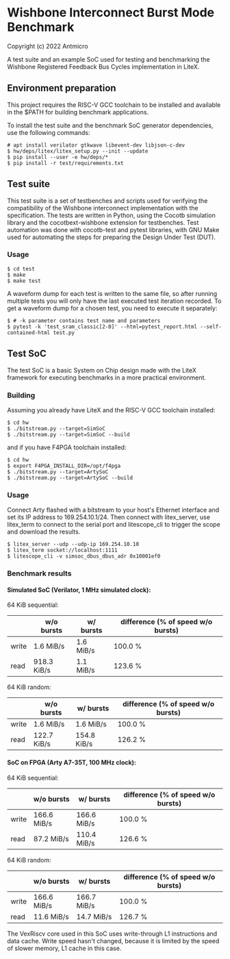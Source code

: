 # Wishbone Interconnect Burst Mode Benchmark

Copyright (c) 2022 Antmicro

A test suite and an example SoC used for testing and benchmarking the Wishbone Registered Feedback Bus Cycles implementation in LiteX.

## Environment preparation

This project requires the RISC-V GCC toolchain to be installed and available in the $PATH for building benchmark applications.

To install the test suite and the benchmark SoC generator dependencies, use the following commands:
```
# apt install verilator gtkwave libevent-dev libjson-c-dev
$ hw/deps/litex/litex_setup.py --init --update
$ pip install --user -e hw/deps/*
$ pip install -r test/requirements.txt
```

## Test suite

This test suite is a set of testbenches and scripts used for verifying the compatibility of the Wishbone interconnect implementation with the specification.
The tests are written in Python, using the Cocotb simulation library and the cocotbext-wishbone extension for testbenches.
Test automation was done with cocotb-test and pytest libraries, with GNU Make used for automating the steps for preparing the Design Under Test (DUT).

### Usage

```
$ cd test
$ make
$ make test
```

A waveform dump for each test is written to the same file, so after running multiple tests you will only have the last executed test iteration recorded.
To get a waveform dump for a chosen test, you need to execute it separately:
```
$ # -k parameter contains test name and parameters
$ pytest -k 'test_sram_classic[2-0]' --html=pytest_report.html --self-contained-html test.py
```

## Test SoC

The test SoC is a basic System on Chip design made with the LiteX framework for executing benchmarks in a more practical environment.

### Building

Assuming you already have LiteX and the RISC-V GCC toolchain installed:
```
$ cd hw
$ ./bitstream.py --target=SimSoC
$ ./bitstream.py --target=SimSoC --build
```
and if you have F4PGA toolchain installed:
```
$ cd hw
$ export F4PGA_INSTALL_DIR=/opt/f4pga
$ ./bitstream.py --target=ArtySoC
$ ./bitstream.py --target=ArtySoC --build
```

### Usage

Connect Arty flashed with a bitstream to your host's Ethernet interface and set its IP address to 169.254.10.1/24.
Then connect with litex_server, use litex_term to connect to the serial port and litescope_cli to trigger the scope and download the results.

```
$ litex_server --udp --udp-ip 169.254.10.10
$ litex_term socket://localhost:1111
$ litescope_cli -v simsoc_dbus_dbus_adr 0x10001ef0
```

### Benchmark results

#### Simulated SoC (Verilator, 1 MHz simulated clock):

64 KiB sequential:

|       | w/o bursts  | w/ bursts | difference (% of speed w/o bursts) |
|-------|-------------|-----------|------------------------------------|
| write |   1.6 MiB/s | 1.6 MiB/s | 100.0 %                            |
|  read | 918.3 KiB/s | 1.1 MiB/s | 123.6 %                            |


64 KiB random:

|       | w/o bursts  | w/ bursts   | difference (% of speed w/o bursts) |
|-------|-------------|-------------|------------------------------------|
| write |   1.6 MiB/s |   1.6 MiB/s | 100.0 %                            |
|  read | 122.7 KiB/s | 154.8 KiB/s | 126.2 %                            |


#### SoC on FPGA (Arty A7-35T, 100 MHz clock):

64 KiB sequential:

|       | w/o bursts  | w/ bursts   | difference (% of speed w/o bursts) |
|-------|-------------|-------------|------------------------------------|
| write | 166.6 MiB/s | 166.6 MiB/s | 100.0 %                            |
|  read |  87.2 MiB/s | 110.4 MiB/s | 126.6 %                            |


64 KiB random:

|       | w/o bursts  | w/ bursts   | difference (% of speed w/o bursts) |
|-------|-------------|-------------|------------------------------------|
| write | 166.6 MiB/s | 166.7 MiB/s | 100.0 %                            |
|  read |  11.6 MiB/s |  14.7 MiB/s | 126.7 %                            |

The VexRiscv core used in this SoC uses write-through L1 instructions and data cache.
Write speed hasn't changed, because it is limited by the speed of slower memory, 
L1 cache in this case.
